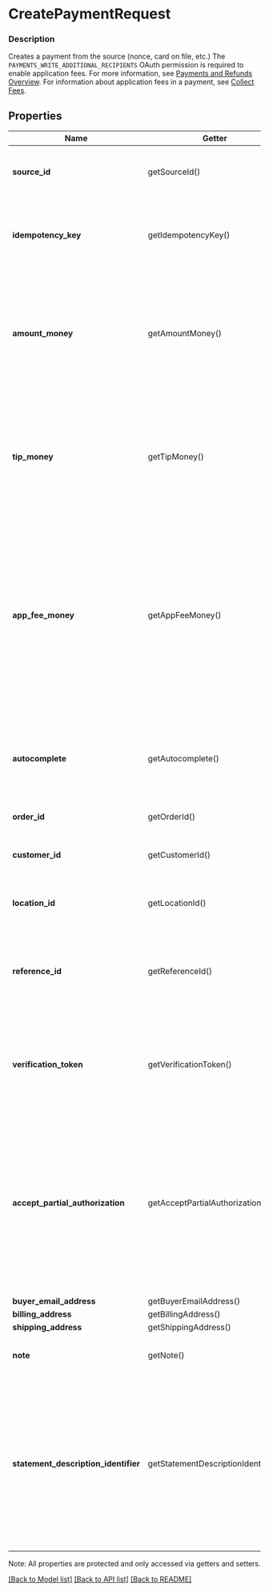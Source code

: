 # CreatePaymentRequest

### Description

Creates a payment from the source (nonce, card on file, etc.)  The `PAYMENTS_WRITE_ADDITIONAL_RECIPIENTS` OAuth permission is required to enable application fees.  For more information, see [Payments and Refunds Overview](/payments-api/overview).  For information about application fees in a payment, see  [Collect Fees](/payments-api/take-payments-and-collect-fees).

## Properties
Name | Getter | Setter | Type | Description | Notes
------------ | ------------- | ------------- | ------------- | ------------- | -------------
**source_id** | getSourceId() | setSourceId($value) | **string** | The ID for the source of funds for this payment.  This can be a nonce generated by the Payment Form or a card on file made with the Customers API. | 
**idempotency_key** | getIdempotencyKey() | setIdempotencyKey($value) | **string** | A unique string that identifies this CreatePayment request. Keys can be any valid string but must be unique for every CreatePayment request.   Max: 45 characters  See [Idempotency keys](https://developer.squareup.com/docs/basics/api101/idempotency) for more information. | 
**amount_money** | getAmountMoney() | setAmountMoney($value) | [**\SquareConnect\Model\Money**](Money.md) | The amount of money to accept for this payment, not including &#x60;tip_money&#x60;.  Must be specified in the smallest denomination of the applicable currency. For example, US dollar amounts are specified in cents. See [Working with monetary amounts](https://developer.squareup.com/docs/build-basics/working-with-monetary-amounts) for details.  The currency code must match the currency associated with the business that is accepting the payment. | 
**tip_money** | getTipMoney() | setTipMoney($value) | [**\SquareConnect\Model\Money**](Money.md) | The amount designated as a tip, in addition to &#x60;amount_money&#x60;  Must be specified in the smallest denomination of the applicable currency. For example, US dollar amounts are specified in cents. See [Working with monetary amounts](https://developer.squareup.com/docs/build-basics/working-with-monetary-amounts) for details.  The currency code must match the currency associated with the business that is accepting the payment. | [optional] 
**app_fee_money** | getAppFeeMoney() | setAppFeeMoney($value) | [**\SquareConnect\Model\Money**](Money.md) | The amount of money the developer is taking as a fee for facilitating the payment on behalf of the seller.  Cannot be more than 90% of the total amount of the Payment.  Must be specified in the smallest denomination of the applicable currency. For example, US dollar amounts are specified in cents. See [Working with monetary amounts](https://developer.squareup.com/docs/build-basics/working-with-monetary-amounts) for details.  The currency code must match the currency associated with the business that is accepting the payment.  For more information about the application fee scenario, see   [Collect Fees](https://developer.squareup.com/docs/payments-api/take-payments-and-collect-fees). | [optional] 
**autocomplete** | getAutocomplete() | setAutocomplete($value) | **bool** | If set to &#x60;true&#x60;, this payment will be completed when possible. If set to &#x60;false&#x60;, this payment will be held in an approved state until either explicitly completed (captured) or canceled (voided). For more information, see  [Delayed Payments](https://developer.squareup.com/docs/payments-api/take-payments#delayed-payments).  Default: true | [optional] 
**order_id** | getOrderId() | setOrderId($value) | **string** | Associate a previously created order with this payment | [optional] 
**customer_id** | getCustomerId() | setCustomerId($value) | **string** | The ID of the customer associated with the payment. Required if the &#x60;source_id&#x60; refers to a card on file created using the Customers API. | [optional] 
**location_id** | getLocationId() | setLocationId($value) | **string** | The location ID to associate with the payment. If not specified, the default location is used. | [optional] 
**reference_id** | getReferenceId() | setReferenceId($value) | **string** | A user-defined ID to associate with the payment. You can use this field to associate the payment to an entity in an external system. For example, you might specify an order ID that is generated by a third-party shopping cart.  Limit 40 characters. | [optional] 
**verification_token** | getVerificationToken() | setVerificationToken($value) | **string** | An identifying token generated by &#x60;SqPaymentForm.verifyBuyer()&#x60;. Verification tokens encapsulate customer device information and 3-D Secure challenge results to indicate that Square has verified the buyer identity.  See the [SCA Overview](https://developer.squareup.com/sca-overview) for more. | [optional] 
**accept_partial_authorization** | getAcceptPartialAuthorization() | setAcceptPartialAuthorization($value) | **bool** | If set to true and charging a Square Gift Card, a payment may be returned with amount_money equal to less than what was requested.  Example, a request for $20 when charging a Square Gift Card with balance of $5 wil result in an APPROVED payment of $5.  You may choose to prompt the buyer for an additional payment to cover the remainder, or cancel the gift card payment.  Cannot be &#x60;true&#x60; when &#x60;autocomplete &#x3D; true&#x60;.  For more information, see  [Partial amount with Square gift cards](https://developer.squareup.com/docs/payments-api/take-payments#partial-payment-gift-card).  Default: false | [optional] [beta]
**buyer_email_address** | getBuyerEmailAddress() | setBuyerEmailAddress($value) | **string** | The buyer&#39;s e-mail address | [optional] 
**billing_address** | getBillingAddress() | setBillingAddress($value) | [**\SquareConnect\Model\Address**](Address.md) | The buyer&#39;s billing address. | [optional] 
**shipping_address** | getShippingAddress() | setShippingAddress($value) | [**\SquareConnect\Model\Address**](Address.md) | The buyer&#39;s shipping address. | [optional] 
**note** | getNote() | setNote($value) | **string** | An optional note to be entered by the developer when creating a payment  Limit 500 characters. | [optional] 
**statement_description_identifier** | getStatementDescriptionIdentifier() | setStatementDescriptionIdentifier($value) | **string** | Optional additional payment information to include on the customer&#39;s card statement as part of statement description. This can be, for example, an invoice number, ticket number, or short description that uniquely identifies the purchase.  Limit 20 characters.  Note that the statement_description_identifier may get truncated on the statement description to fit the required information including the Square identifier (SQ *) and name of the merchant taking the payment. | [optional] [beta]

Note: All properties are protected and only accessed via getters and setters.

[[Back to Model list]](../../README.md#documentation-for-models) [[Back to API list]](../../README.md#documentation-for-api-endpoints) [[Back to README]](../../README.md)

